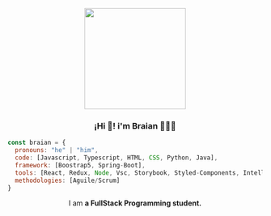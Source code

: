 
<p align="center" width="300" >
<img align="center"width="200" src="https://user-images.githubusercontent.com/95662710/208617544-901077fa-f817-4b64-8185-1aeef6f6afda.jpg"/>
<h3 align="center">¡Hi 👋! i'm Braian 👨🏻‍💻</h3>

</p>


```javascript
const braian = {
  pronouns: "he" | "him",
  code: [Javascript, Typescript, HTML, CSS, Python, Java],
  framework: [Boostrap5, Spring-Boot],
  tools: [React, Redux, Node, Vsc, Storybook, Styled-Components, Intellij, Jira],
  methodologies: [Aguile/Scrum]
}
```
<p align="center">I am <strong> a FullStack Programming student.</strong></p>
